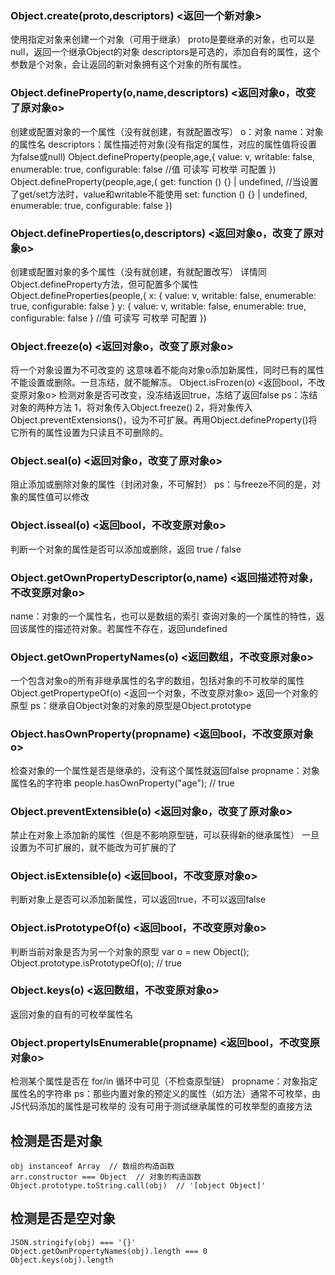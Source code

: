 ### Object.create(proto,descriptors) <返回一个新对象>
使用指定对象来创建一个对象（可用于继承）
proto是要继承的对象，也可以是null，返回一个继承Object的对象
descriptors是可选的，添加自有的属性，这个参数是个对象，会让返回的新对象拥有这个对象的所有属性。

### Object.defineProperty(o,name,descriptors) <返回对象o，改变了原对象o>
创建或配置对象的一个属性（没有就创建，有就配置改写）
o：对象
name：对象的属性名
descriptors：属性描述符对象(没有指定的属性，对应的属性值将设置为false或null)
Object.defineProperty(people,age,{
value: v, writable: false, enumerable: true, configurable: false
//值 可读写 可枚举 可配置
})
Object.defineProperty(people,age,{
  get: function () {} | undefined, //当设置了get/set方法时，value和writable不能使用
  set: function () {} | undefined, 
  enumerable: true, 
  configurable: false
})

### Object.defineProperties(o,descriptors) <返回对象o，改变了原对象o>
创建或配置对象的多个属性（没有就创建，有就配置改写）
详情同Object.defineProperty方法，但可配置多个属性
Object.defineProperties(people,{
x: { value: v, writable: false, enumerable: true, configurable: false }
y: { value: v, writable: false, enumerable: true, configurable: false }
//值 可读写 可枚举 可配置
})

### Object.freeze(o) <返回对象o，改变了原对象o>
将一个对象设置为不可改变的
这意味着不能向对象o添加新属性，同时已有的属性不能设置或删除。一旦冻结，就不能解冻。
Object.isFrozen(o) <返回bool，不改变原对象o>
检测对象是否可改变，没冻结返回true，冻结了返回false
ps：冻结对象的两种方法
1，将对象传入Object.freeze()
2，将对象传入Object.preventExtensions()，设为不可扩展。再用Object.defineProperty()将它所有的属性设置为只读且不可删除的。

### Object.seal(o) <返回对象o，改变了原对象o>
阻止添加或删除对象的属性（封闭对象，不可解封）
ps：与freeze不同的是，对象的属性值可以修改

### Object.isseal(o) <返回bool，不改变原对象o>
判断一个对象的属性是否可以添加或删除，返回 true / false

### Object.getOwnPropertyDescriptor(o,name) <返回描述符对象，不改变原对象o>
name：对象的一个属性名，也可以是数组的索引
查询对象的一个属性的特性，返回该属性的描述符对象。若属性不存在，返回undefined

### Object.getOwnPropertyNames(o) <返回数组，不改变原对象o>
一个包含对象o的所有非继承属性的名字的数组，包括对象的不可枚举的属性
Object.getPropertypeOf(o) <返回一个对象，不改变原对象o>
返回一个对象的原型
ps：继承自Object对象的对象的原型是Object.prototype

### Object.hasOwnProperty(propname) <返回bool，不改变原对象o>
检查对象的一个属性是否是继承的，没有这个属性就返回false
propname：对象属性名的字符串
people.hasOwnProperty("age"); // true

### Object.preventExtensible(o) <返回对象o，改变了原对象o>
禁止在对象上添加新的属性（但是不影响原型链，可以获得新的继承属性）
一旦设置为不可扩展的，就不能改为可扩展的了

### Object.isExtensible(o) <返回bool，不改变原对象o>
判断对象上是否可以添加新属性，可以返回true，不可以返回false

### Object.isPrototypeOf(o) <返回bool，不改变原对象o>
判断当前对象是否为另一个对象的原型
var o = new Object();
Object.prototype.isPrototypeOf(o); // true

### Object.keys(o) <返回数组，不改变原对象o>
返回对象的自有的可枚举属性名

### Object.propertylsEnumerable(propname) <返回bool，不改变原对象o>
检测某个属性是否在 for/in 循环中可见（不检查原型链）
propname：对象指定属性名的字符串
ps：那些内置对象的预定义的属性（如方法）通常不可枚举，由JS代码添加的属性是可枚举的
没有可用于测试继承属性的可枚举型的直接方法

## 检测是否是对象
```
obj instanceof Array  // 数组的构造函数
arr.constructor === Object  // 对象的构造函数
Object.prototype.toString.call(obj)  // '[object Object]'
```

## 检测是否是空对象
```
JSON.stringify(obj) === '{}'
Object.getOwnPropertyNames(obj).length === 0
Object.keys(obj).length
```